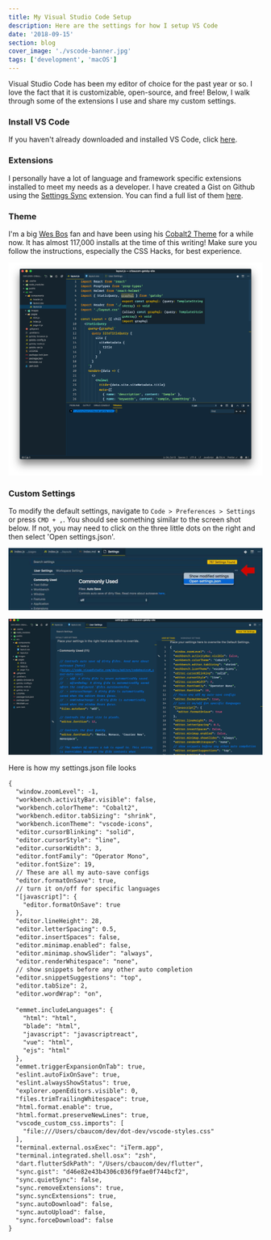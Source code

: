 ```yaml
---
title: My Visual Studio Code Setup
description: Here are the settings for how I setup VS Code
date: '2018-09-15'
section: blog
cover_image: './vscode-banner.jpg'
tags: ['development', 'macOS']
---
```


Visual Studio Code has been my editor of choice for the past year or so. I love the fact that it is customizable, open-source, and free! Below, I walk through some of the extensions I use and share my custom settings.

### Install VS Code

If you haven't already downloaded and installed VS Code, click [here][vscode_link].

### Extensions

I personally have a lot of language and framework specific extensions installed to meet my needs as a developer. I have created a Gist on Github using the [Settings Sync](https://marketplace.visualstudio.com/items?itemName=Shan.code-settings-sync) extension. You can find a full list of them [here](https://gist.github.com/cbaucom/d46e82e43b4306c036f9fae0f744bcf2).

### Theme

I'm a big [Wes Bos](https://wesbos.com/) fan and have been using his [Cobalt2 Theme](https://marketplace.visualstudio.com/items?itemName=wesbos.theme-cobalt2) for a while now. It has almost 117,000 installs at the time of this writing! Make sure you follow the instructions, especially the CSS Hacks, for best experience.

![VSCode screen](vscode-screen.png)

### Custom Settings

To modify the default settings, navigate to `Code > Preferences > Settings` or press `CMD + ,`. You should see something similar to the screen shot below. If not, you may need to click on the three little dots on the right and then select 'Open settings.json'.

![VSCode open settings](vscode-settings.jpg)

![VSCode settings](vscode-banner.jpg)

Here is how my settings.json file looks

```
{
  "window.zoomLevel": -1,
  "workbench.activityBar.visible": false,
  "workbench.colorTheme": "Cobalt2",
  "workbench.editor.tabSizing": "shrink",
  "workbench.iconTheme": "vscode-icons",
  "editor.cursorBlinking": "solid",
  "editor.cursorStyle": "line",
  "editor.cursorWidth": 3,
  "editor.fontFamily": "Operator Mono",
  "editor.fontSize": 19,
  // These are all my auto-save configs
  "editor.formatOnSave": true,
  // turn it on/off for specific languages
  "[javascript]": {
    "editor.formatOnSave": true
  },
  "editor.lineHeight": 28,
  "editor.letterSpacing": 0.5,
  "editor.insertSpaces": false,
  "editor.minimap.enabled": false,
  "editor.minimap.showSlider": "always",
  "editor.renderWhitespace": "none",
  // show snippets before any other auto completion
  "editor.snippetSuggestions": "top",
  "editor.tabSize": 2,
  "editor.wordWrap": "on",

  "emmet.includeLanguages": {
    "html": "html",
    "blade": "html",
    "javascript": "javascriptreact",
    "vue": "html",
    "ejs": "html"
  },
  "emmet.triggerExpansionOnTab": true,
  "eslint.autoFixOnSave": true,
  "eslint.alwaysShowStatus": true,
  "explorer.openEditors.visible": 0,
  "files.trimTrailingWhitespace": true,
  "html.format.enable": true,
  "html.format.preserveNewLines": true,
  "vscode_custom_css.imports": [
    "file:///Users/cbaucom/dev/dot-dev/vscode-styles.css"
  ],
  "terminal.external.osxExec": "iTerm.app",
  "terminal.integrated.shell.osx": "zsh",
  "dart.flutterSdkPath": "/Users/cbaucom/dev/flutter",
  "sync.gist": "d46e82e43b4306c036f9fae0f744bcf2",
  "sync.quietSync": false,
  "sync.removeExtensions": true,
  "sync.syncExtensions": true,
  "sync.autoDownload": false,
  "sync.autoUpload": false,
  "sync.forceDownload": false
}
```

[vscode_link]: https://code.visualstudio.com/>
